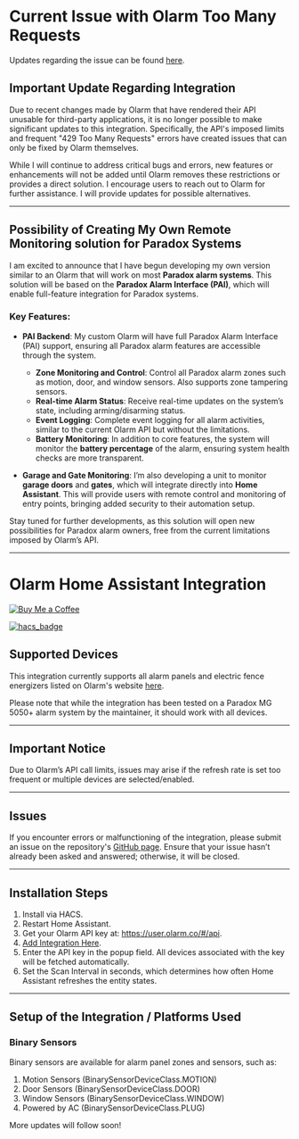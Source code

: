 # Current Issue with Olarm Too Many Requests

Updates regarding the issue can be found [here](https://github.com/rainepretorius/olarm-ha-integration/discussions/85).

## Important Update Regarding Integration

Due to recent changes made by Olarm that have rendered their API unusable for third-party applications, it is no longer possible to make significant updates to this integration. Specifically, the API's imposed limits and frequent "429 Too Many Requests" errors have created issues that can only be fixed by Olarm themselves.

While I will continue to address critical bugs and errors, new features or enhancements will not be added until Olarm removes these restrictions or provides a direct solution. I encourage users to reach out to Olarm for further assistance. I will provide updates for possible alternatives.

---

## Possibility of Creating My Own Remote Monitoring solution for Paradox Systems

I am excited to announce that I have begun developing my own version similar to an Olarm that will work on most **Paradox alarm systems**. This solution will be based on the **Paradox Alarm Interface (PAI)**, which will enable full-feature integration for Paradox systems.

### Key Features:
- **PAI Backend**: My custom Olarm will have full Paradox Alarm Interface (PAI) support, ensuring all Paradox alarm features are accessible through the system.
  - **Zone Monitoring and Control**: Control all Paradox alarm zones such as motion, door, and window sensors. Also supports zone tampering sensors.
  - **Real-time Alarm Status**: Receive real-time updates on the system’s state, including arming/disarming status.
  - **Event Logging**: Complete event logging for all alarm activities, similar to the current Olarm API but without the limitations.
  - **Battery Monitoring**: In addition to core features, the system will monitor the **battery percentage** of the alarm, ensuring system health checks are more transparent.

- **Garage and Gate Monitoring**: I’m also developing a unit to monitor **garage doors** and **gates**, which will integrate directly into **Home Assistant**. This will provide users with remote control and monitoring of entry points, bringing added security to their automation setup.

Stay tuned for further developments, as this solution will open new possibilities for Paradox alarm owners, free from the current limitations imposed by Olarm’s API.

---

# Olarm Home Assistant Integration

[![Buy Me a Coffee](https://img.buymeacoffee.com/button-api/?text=Buy%20me%20a%20coffee&emoji=&slug=rainepretorius&button_colour=5F7FFF&font_colour=ffffff&font_family=Cookie&outline_colour=000000&coffee_colour=FFDD00)](https://www.buymeacoffee.com/rainepretorius)

[![hacs_badge](https://img.shields.io/badge/HACS-Custom-41BDF5.svg)](https://github.com/hacs/integration)

## Supported Devices

This integration currently supports all alarm panels and electric fence energizers listed on Olarm's website [here](https://olarm.com/products/olarm-pro-4g/datasheet).

Please note that while the integration has been tested on a Paradox MG 5050+ alarm system by the maintainer, it should work with all devices.

---

## Important Notice

Due to Olarm’s API call limits, issues may arise if the refresh rate is set too frequent or multiple devices are selected/enabled.

---

## Issues

If you encounter errors or malfunctioning of the integration, please submit an issue on the repository's [GitHub page](https://github.com/rainepretorius/olarm-ha-integration/issues). Ensure that your issue hasn’t already been asked and answered; otherwise, it will be closed.

---

## Installation Steps

1. Install via HACS.
2. Restart Home Assistant.
3. Get your Olarm API key at: https://user.olarm.co/#/api.
4. [Add Integration Here](https://my.home-assistant.io/redirect/config_flow_start/?domain=olarm_sensors).
5. Enter the API key in the popup field. All devices associated with the key will be fetched automatically.
6. Set the Scan Interval in seconds, which determines how often Home Assistant refreshes the entity states.

---

## Setup of the Integration / Platforms Used

### Binary Sensors

Binary sensors are available for alarm panel zones and sensors, such as:

1. Motion Sensors (BinarySensorDeviceClass.MOTION)
2. Door Sensors (BinarySensorDeviceClass.DOOR)
3. Window Sensors (BinarySensorDeviceClass.WINDOW)
4. Powered by AC (BinarySensorDeviceClass.PLUG)

More updates will follow soon!
